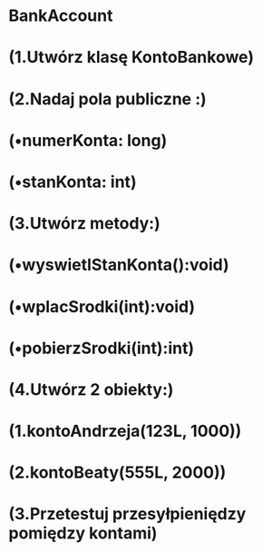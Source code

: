 # BankAccount

# (1.Utwórz klasę KontoBankowe)

# (2.Nadaj pola publiczne :)
# (•numerKonta: long)
# (•stanKonta: int)

# (3.Utwórz metody:)
# (•wyswietlStanKonta&#40;&#41;:void)
# (•wplacSrodki&#40;int&#41;:void)
# (•pobierzSrodki&#40;int&#41;:int)

# (4.Utwórz 2 obiekty:)
# (1.kontoAndrzeja&#40;123L, 1000&#41;)
# (2.kontoBeaty&#40;555L, 2000&#41;)
# (3.Przetestuj przesyłpieniędzy pomiędzy kontami)